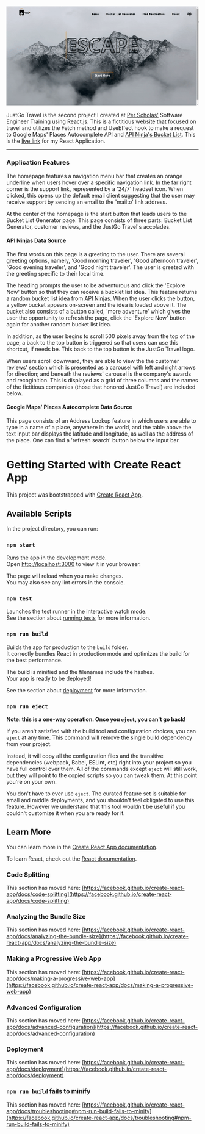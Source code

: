 ![Heading](./travelappclip1.gif)

<p> JustGo Travel is the second project I created at <a href="https://perscholas.org/courses/software-engineer/software-engineer-atlanta/">Per Scholas'</a> Software Engineer Training using React.js. This is a fictitious website that focused on travel and utilizes the Fetch method and UseEffect hook to make a request to Google Maps' Places Autocomplete API and <a href= "https://api-ninjas.com/api/bucketlist">API Ninja's Bucket List</a>. This is the <a href= "https://travelapp-f8sm.onrender.com/">live link</a> for my React Application.</p>
<hr></hr>

<h3>Application Features</h3>

<p>The homepage features a navigation menu bar that creates an orange underline when users hover over a specific navigation link. In the far right corner is the support link, represented by a '24/7' headset icon. When clicked, this opens up the default email client suggesting that the user may receive support by sending an email to the 'mailto' link address.<br> 

At the center of the homepage is the start button that leads users to the Bucket List Generator page. This page consists of three parts: Bucket List Generator, customer reviews, and the JustGo Travel's accolades.</p>

<h4>API Ninjas Data Source</h4>

<p>The first words on this page is a greeting to the user. There are several greeting options, namely, 'Good morning traveler', 'Good afternoon traveler', 'Good evening traveler', and 'Good night traveler'. The user is greeted with the greeting specific to their local time.</p>

<p>The heading prompts the user to be adventurous and click the 'Explore Now' button so that they can receive a bucklet list idea. This feature returns a random bucket list idea from <a href= "https://api-ninjas.com/api/bucketlist">API Ninjas</a>. When the user clicks the button, a yellow bucket appears on-screen and the idea is loaded above it. The bucket also consists of a button called, 'more adventure' which gives the user the opportunity to refresh the page, click the 'Explore Now' button again for another random bucket list idea. <br>

In addition, as the user begins to scroll 500 pixels away from the top of the page, a back to the top button is triggered so that users can use this shortcut, if needs be. This back to the top button is the JustGo Travel logo.</p>

<p>When users scroll downward, they are able to view the the customer reviews' section which is presented as a carousel with left and right arrows for direction; and beneath the reviews' carousel is the company's awards and recoginition. This is displayed as a grid of three columns and the names of the fictitious companies (those that honored JustGo Travel) are included below. </p>

<h4>Google Maps' Places Autocomplete Data Source</h4>

<p>This page consists of an Address Lookup feature in which users are able to type in a name of a place, anywhere in the world, and the table above the text input bar displays the latitude and longitude, as well as the address of the place. One can find a 'refresh search' button below the input bar.</p>

# Getting Started with Create React App

This project was bootstrapped with [Create React App](https://github.com/facebook/create-react-app).

## Available Scripts

In the project directory, you can run:

### `npm start`

Runs the app in the development mode.\
Open [http://localhost:3000](http://localhost:3000) to view it in your browser.

The page will reload when you make changes.\
You may also see any lint errors in the console.

### `npm test`

Launches the test runner in the interactive watch mode.\
See the section about [running tests](https://facebook.github.io/create-react-app/docs/running-tests) for more information.

### `npm run build`

Builds the app for production to the `build` folder.\
It correctly bundles React in production mode and optimizes the build for the best performance.

The build is minified and the filenames include the hashes.\
Your app is ready to be deployed!

See the section about [deployment](https://facebook.github.io/create-react-app/docs/deployment) for more information.

### `npm run eject`

**Note: this is a one-way operation. Once you `eject`, you can't go back!**

If you aren't satisfied with the build tool and configuration choices, you can `eject` at any time. This command will remove the single build dependency from your project.

Instead, it will copy all the configuration files and the transitive dependencies (webpack, Babel, ESLint, etc) right into your project so you have full control over them. All of the commands except `eject` will still work, but they will point to the copied scripts so you can tweak them. At this point you're on your own.

You don't have to ever use `eject`. The curated feature set is suitable for small and middle deployments, and you shouldn't feel obligated to use this feature. However we understand that this tool wouldn't be useful if you couldn't customize it when you are ready for it.

## Learn More

You can learn more in the [Create React App documentation](https://facebook.github.io/create-react-app/docs/getting-started).

To learn React, check out the [React documentation](https://reactjs.org/).

### Code Splitting

This section has moved here: [https://facebook.github.io/create-react-app/docs/code-splitting](https://facebook.github.io/create-react-app/docs/code-splitting)

### Analyzing the Bundle Size

This section has moved here: [https://facebook.github.io/create-react-app/docs/analyzing-the-bundle-size](https://facebook.github.io/create-react-app/docs/analyzing-the-bundle-size)

### Making a Progressive Web App

This section has moved here: [https://facebook.github.io/create-react-app/docs/making-a-progressive-web-app](https://facebook.github.io/create-react-app/docs/making-a-progressive-web-app)

### Advanced Configuration

This section has moved here: [https://facebook.github.io/create-react-app/docs/advanced-configuration](https://facebook.github.io/create-react-app/docs/advanced-configuration)

### Deployment

This section has moved here: [https://facebook.github.io/create-react-app/docs/deployment](https://facebook.github.io/create-react-app/docs/deployment)

### `npm run build` fails to minify

This section has moved here: [https://facebook.github.io/create-react-app/docs/troubleshooting#npm-run-build-fails-to-minify](https://facebook.github.io/create-react-app/docs/troubleshooting#npm-run-build-fails-to-minify)
